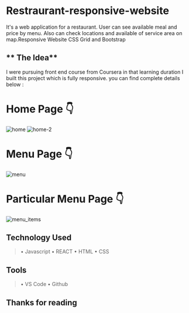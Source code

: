 # Restraurant-responsive-website
It's a web application for a restaurant. User can see available meal and price by menu. Also can check locations and available of service area on map.Responsive Website CSS Grid and Bootstrap

## ** The Idea**

I were pursuing front end course from Coursera in that learning duration I built this project which is fully responsive. you can find complete details below :


# Home Page 👇

![home](https://user-images.githubusercontent.com/57341544/199537179-102b4563-5fb5-4303-be45-ca5bbfeaefab.png)
![home-2](https://user-images.githubusercontent.com/57341544/199541851-5d09bddb-a339-4d11-9576-f1900b2daab7.png)

# Menu Page 👇

![menu](https://user-images.githubusercontent.com/57341544/199542379-e409453e-785b-445d-9bfd-16d09d7af3d3.png)

# Particular Menu Page 👇

![menu_items](https://user-images.githubusercontent.com/57341544/199542873-ceaaafed-8ad6-4c2c-995c-355710a23526.png)


## Technology Used
> • Javascript
> • REACT
> • HTML
> • CSS

## Tools
> • VS Code
> • Github

## Thanks for reading
